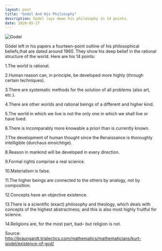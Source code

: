 ```yaml
---
layout: post
title: "Godel And His Philosophy"
description: Godel lays down his philosophy in 14 points. 
date: 2020-05-27
---
```


![Godel](https://www.thevintagenews.com/wp-content/uploads/2019/09/kurt_godel.jpg)

Gödel left in his papers a fourteen-point outline of his philosophical beliefs,that are dated around 1960. They show his deep belief in the rational structure of the world. Here are his 14 points: 

1.The world is rational.

2.Human reason can, in principle, be developed more highly (through certain techniques).

3.There are systematic methods for the solution of all problems (also art, etc.).

4.There are other worlds and rational beings of a different and higher kind.

5.The world in which we live is not the only one in which we shall live or have lived.

6.There is incomparably more knowable a priori than is currently known.

7.The development of human thought since the Renaissance is thoroughly intelligible (durchaus einsichtige).

8.Reason in mankind will be developed in every direction.

9.Formal rights comprise a real science.

10.Materialism is false.

11.The higher beings are connected to the others by analogy, not by composition.

12.Concepts have an objective existence.

13.There is a scientific (exact) philosophy and theology, which deals with concepts of the highest abstractness; and this is also most highly fruitful for science.

14.Religions are, for the most part, bad– but religion is not.


Source: http://braungardt.trialectics.com/mathematics/mathematicians/kurt-godel/existence-of-god/
